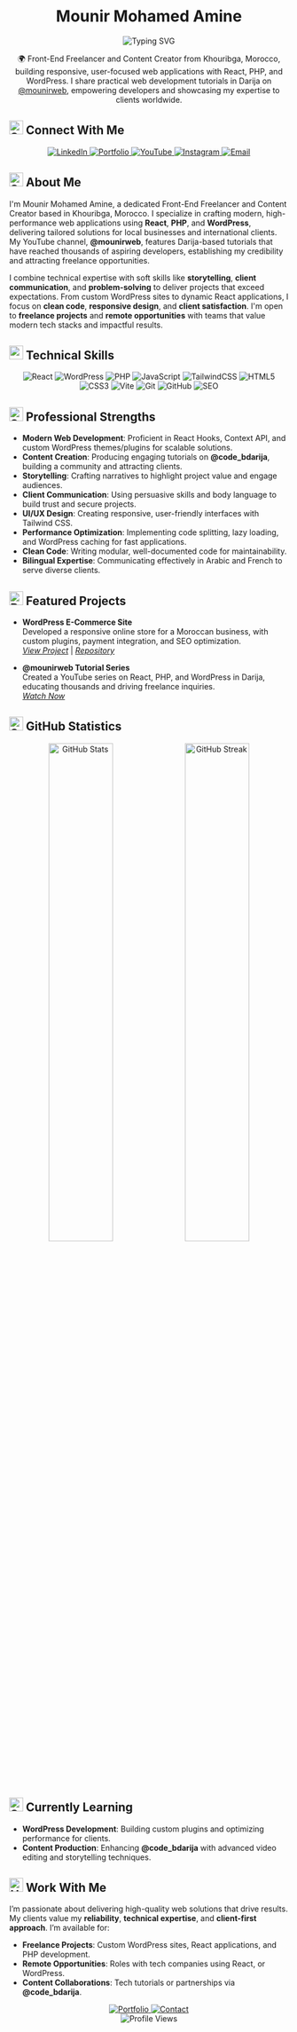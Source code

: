 # <div align="center">Mounir Mohamed Amine</div>

<div align="center">
  <img src="https://readme-typing-svg.herokuapp.com?font=Roboto+Mono&duration=2500&pause=800&color=00C4B4&center=true&vCenter=true&width=500&lines=Front-End+Freelancer+%26+Content+Creator;React%2C+PHP+%26+WordPress+Specialist;@code_bdarija+YouTube+Educator;Crafting+Impactful+Web+Solutions" alt="Typing SVG" />
</div>

<div align="center">
  <p>🌍 Front-End Freelancer and Content Creator from Khouribga, Morocco, building responsive, user-focused web applications with React, PHP, and WordPress. I share practical web development tutorials in Darija on <a href="https://www.youtube.com/@code_bdarija">@mounirweb</a>, empowering developers and showcasing my expertise to clients worldwide.</p>
</div>

## <img src="https://raw.githubusercontent.com/Tarikul-Islam-Anik/Telegram-Animated-Emojis/main/Activity/Sparkles.webp" alt="Sparkles" width="25" height="25" /> Connect With Me

<div align="center">
  <a href="https://www.linkedin.com/in/mohamed-amine-mounir-6a125732b/">
    <img src="https://img.shields.io/badge/LinkedIn-%230077B5.svg?style=for-the-badge&logo=linkedin&logoColor=white" alt="LinkedIn">
  </a>
  <a href="https://www.mounirweb.com/">
    <img src="https://img.shields.io/badge/Portfolio-%231E1E1E.svg?style=for-the-badge&logo=google-chrome&logoColor=white" alt="Portfolio">
  </a>
  <a href="https://www.youtube.com/@code_bdarija">
    <img src="https://img.shields.io/badge/YouTube-%23FF0000.svg?style=for-the-badge&logo=youtube&logoColor=white" alt="YouTube">
  </a>
  <a href="https://www.instagram.com/mounirweb/">
    <img src="https://img.shields.io/badge/Instagram-%23E4405F.svg?style=for-the-badge&logo=instagram&logoColor=white" alt="Instagram">
  </a>
  <a href="mailto:mohamedaminemounirdev@gmail.com">
    <img src="https://img.shields.io/badge/Email-%23D14836.svg?style=for-the-badge&logo=gmail&logoColor=white" alt="Email">
  </a>
</div>

## <img src="https://raw.githubusercontent.com/Tarikul-Islam-Anik/Telegram-Animated-Emojis/main/Activity/Sparkles.webp" alt="Sparkles" width="25" height="25" /> About Me

I'm Mounir Mohamed Amine, a dedicated Front-End Freelancer and Content Creator based in Khouribga, Morocco. I specialize in crafting modern, high-performance web applications using **React**, **PHP**, and **WordPress**, delivering tailored solutions for local businesses and international clients. My YouTube channel, **@mounirweb**, features Darija-based tutorials that have reached thousands of aspiring developers, establishing my credibility and attracting freelance opportunities.

I combine technical expertise with soft skills like **storytelling**, **client communication**, and **problem-solving** to deliver projects that exceed expectations. From custom WordPress sites to dynamic React applications, I focus on **clean code**, **responsive design**, and **client satisfaction**. I'm open to **freelance projects** and **remote opportunities** with teams that value modern tech stacks and impactful results.

## <img src="https://user-images.githubusercontent.com/74038190/212284087-bbe7e430-757e-4901-90bf-4cd2ce3e1852.gif" width="25"> Technical Skills

<div align="center">
  <img src="https://img.shields.io/badge/React-20232A?style=for-the-badge&logo=react&logoColor=61DAFB" alt="React">
  <img src="https://img.shields.io/badge/WordPress-21759B?style=for-the-badge&logo=wordpress&logoColor=white" alt="WordPress">
  <img src="https://img.shields.io/badge/PHP-777BB4?style=for-the-badge&logo=php&logoColor=white" alt="PHP">
  <img src="https://img.shields.io/badge/JavaScript-F7DF1E?style=for-the-badge&logo=javascript&logoColor=black" alt="JavaScript">
  <img src="https://img.shields.io/badge/Tailwind_CSS-38B2AC?style=for-the-badge&logo=tailwind-css&logoColor=white" alt="TailwindCSS">
  <img src="https://img.shields.io/badge/HTML5-E34F26?style=for-the-badge&logo=html5&logoColor=white" alt="HTML5">
  <img src="https://img.shields.io/badge/CSS3-1572B6?style=for-the-badge&logo=css3&logoColor=white" alt="CSS3">
  <img src="https://img.shields.io/badge/Vite-646CFF?style=for-the-badge&logo=vite&logoColor=white" alt="Vite">
  <img src="https://img.shields.io/badge/Git-F05032?style=for-the-badge&logo=git&logoColor=white" alt="Git">
  <img src="https://img.shields.io/badge/GitHub-181717?style=for-the-badge&logo=github&logoColor=white" alt="GitHub">
  <img src="https://img.shields.io/badge/SEO-4285F4?style=for-the-badge&logo=google&logoColor=white" alt="SEO">
</div>

## <img src="https://raw.githubusercontent.com/Tarikul-Islam-Anik/Telegram-Animated-Emojis/main/Activity/Sparkles.webp" alt="Sparkles" width="25" height="25" /> Professional Strengths

- **Modern Web Development**: Proficient in React Hooks, Context API, and custom WordPress themes/plugins for scalable solutions.
- **Content Creation**: Producing engaging tutorials on **@code_bdarija**, building a community and attracting clients.
- **Storytelling**: Crafting narratives to highlight project value and engage audiences.
- **Client Communication**: Using persuasive skills and body language to build trust and secure projects.
- **UI/UX Design**: Creating responsive, user-friendly interfaces with Tailwind CSS.
- **Performance Optimization**: Implementing code splitting, lazy loading, and WordPress caching for fast applications.
- **Clean Code**: Writing modular, well-documented code for maintainability.
- **Bilingual Expertise**: Communicating effectively in Arabic and French to serve diverse clients.

## <img src="https://raw.githubusercontent.com/Tarikul-Islam-Anik/Telegram-Animated-Emojis/main/People/Backhand%20Index%20Pointing%20Down.webp" alt="Backhand Index Pointing Down" width="25" height="25" /> Featured Projects

- **WordPress E-Commerce Site**  
  Developed a responsive online store for a Moroccan business, with custom plugins, payment integration, and SEO optimization.  
  *[View Project](https://www.mounirweb.com/projects)* | *[Repository](https://github.com/Mohamed-amine-Mr/ecommerce-wp)*


- **@mounirweb Tutorial Series**  
  Created a YouTube series on React, PHP, and WordPress in Darija, educating thousands and driving freelance inquiries.  
  *[Watch Now](https://www.youtube.com/@mounirweb1)*

## <img src="https://raw.githubusercontent.com/Tarikul-Islam-Anik/Telegram-Animated-Emojis/main/Activity/Sparkles.webp" alt="Sparkles" width="25" height="25" /> GitHub Statistics

<div align="center">
  <img src="https://github-readme-stats.vercel.app/api?username=Mohamed-amine-Mr&show_icons=true&theme=radical&hide_border=true" alt="GitHub Stats" width="48%">
  <img src="https://github-readme-streak-stats.herokuapp.com/?user=Mohamed-amine-Mr&theme=radical&hide_border=true" alt="GitHub Streak" width="48%">
</div>

## <img src="https://raw.githubusercontent.com/Tarikul-Islam-Anik/Telegram-Animated-Emojis/main/Activity/Sparkles.webp" alt="Sparkles" width="25" height="25" /> Currently Learning

- **WordPress Development**: Building custom plugins and optimizing performance for clients.
- **Content Production**: Enhancing **@code_bdarija** with advanced video editing and storytelling techniques.

## <img src="https://user-images.githubusercontent.com/74038190/216120981-b9507c36-0e04-4469-8e27-c99271b45ba5.png" alt="Handshake" width="25"> Work With Me

I’m passionate about delivering high-quality web solutions that drive results. My clients value my **reliability**, **technical expertise**, and **client-first approach**. I’m available for:

- **Freelance Projects**: Custom WordPress sites, React applications, and PHP development.
- **Remote Opportunities**: Roles with tech companies using React, or WordPress.
- **Content Collaborations**: Tech tutorials or partnerships via **@code_bdarija**.

<div align="center">
  <a href="https://www.mounirweb.com/">
    <img src="https://img.shields.io/badge/Explore%20My%20Portfolio-%231Eース2E1E1E.svg?style=for-the-badge&logo=google-chrome&logoColor=white" alt="Portfolio" />
  </a>
  <a href="mailto:mohamedaminemounirdev@gmail.com">
    <img src="https://img.shields.io/badge/Hire%20Me-%23D14836.svg?style=for-the-badge&logo=gmail&logoColor=white" alt="Contact" />
  </a>
</div>

<div align="center">
  <img src="https://komarev.com/ghpvc/?username=Mohamed-amine-Mr&color=blueviolet&style=flat" alt="Profile Views" />
</div>


